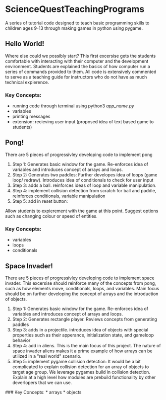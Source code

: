 # ScienceQuestTeachingPrograms
A series of tutorial code designed to teach basic programming skills to children ages 9-13 through making games in python using pygame.

## Hello World!
Where else could we possibly start? This first excersise gets the students comfortable with interacting with their computer and the development environment. Students are explained the basics of how computer run a series of commands provided to them. All code is extensively commented to serve as a teaching guide for instructors who do not have as much technical expierence.

### Key Concepts:
* running code through terminal using python3 <em>app_name.py</em>
* variables
* printing messages
* extension: recieving user input (proposed idea of text based game to students)

## Pong!
There are 5 pieces of progressivley developing code to implement pong
<ol>
  <li>Step 1: Generates basic window for the game. Re-enforces idea of variables and introduces concept of arrays and loops.</li>
  <li>Step 2: Generates two paddles: Further developes idea of loops (game loop/ redraw). Introduces idea of conditionals to check for user input</li>
  <li>Step 3: adds a ball. reinforces ideas of loop and variable manipulation.</li>
  <li>Step 4: implement collision detection from scratch for ball and paddle, reinforces conditionals, variable manipulation </li>
  <li>Step 5: add in reset button: </li>
</ol>
Allow students to expierement with the game at this point. Suggest options such as changing colour or speed of entities.

### Key Concepts:
* variables
* loops
* conditionals

## Space Invader!
There are 5 pieces of progressivley developing code to implement space invader. This excersise should reinforce many of the concepts from pong, such as how elements move, conditionals, loops, and variables. Main focus should be on further developing the concept of arrays and the introduction of objects. 
<ol>
  <li>Step 1: Generates basic window for the game. Re-enforces idea of variables and introduces concept of arrays and loops.</li>
  <li>Step 2: Generates rectangle player. Reviews concepts from generating paddles</li>
  <li>Step 3: adds in a projectile. introduces idea of objects with special properties such as their apperance, initialization state, and gameloop behavior</li>
  <li>Step 4: add in aliens. This is the main focus of this project. The nature of space invader aliens makes it a prime example of how arrays can be utilized in a "real world" scenario.  </li>
  <li>Step 5: implement pygame collision detection: It would be a bit complicated to explain collision detection for an array of objects to target age group. We leverage pygames build in collision detection. Explain at a high level how modules are prebuild functionality by other deverlopers that we can use.  </li>
</ol>
### Key Concepts:
* arrays
* objects
